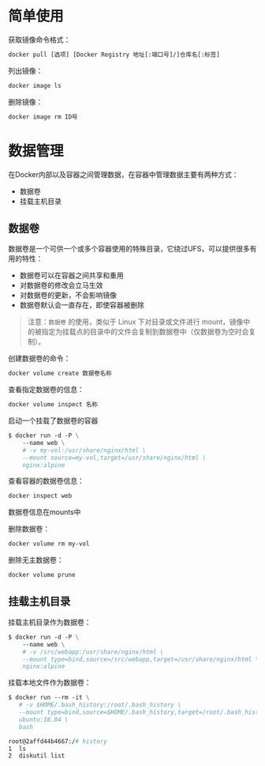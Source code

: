# 简单使用

获取镜像命令格式：

```dockerfile
docker pull [选项] [Docker Registry 地址[:端口号]/]仓库名[:标签]
```

列出镜像：

```dockerfile
docker image ls
```

删除镜像：

```dockerfile
docker image rm ID号
```



# 数据管理

在Docker内部以及容器之间管理数据，在容器中管理数据主要有两种方式：

- 数据卷
- 挂载主机目录

## 数据卷

数据卷是一个可供一个或多个容器使用的特殊目录，它绕过UFS，可以提供很多有用的特性：

- 数据卷可以在容器之间共享和重用
- 对数据卷的修改会立马生效
- 对数据卷的更新，不会影响镜像
- 数据卷默认会一直存在，即使容器被删除

> 注意：`数据卷` 的使用，类似于 Linux 下对目录或文件进行 mount，镜像中的被指定为挂载点的目录中的文件会复制到数据卷中（仅数据卷为空时会复制）。

创建数据卷的命令：

```dockerfile
docker volume create 数据卷名称
```

查看指定数据卷的信息：

```dockerfile
docker volume inspect 名称
```

启动一个挂载了数据卷的容器

```dockerfile
$ docker run -d -P \
    --name web \
    # -v my-vol:/usr/share/nginx/html \
    --mount source=my-vol,target=/usr/share/nginx/html \
    nginx:alpine
```

查看容器的数据卷信息：

```dockerfile
docker inspect web
```

数据卷信息在mounts中

删除数据卷：

```dockerfile
docker volume rm my-vol
```

删除无主数据卷：

```dockerfile
docker volume prune
```

## 挂载主机目录

挂载主机目录作为数据卷：

```dockerfile
$ docker run -d -P \
    --name web \
    # -v /src/webapp:/usr/share/nginx/html \
    --mount type=bind,source=/src/webapp,target=/usr/share/nginx/html \
    nginx:alpine
```

挂载本地文件作为数据卷：

```dockerfile
$ docker run --rm -it \
   # -v $HOME/.bash_history:/root/.bash_history \
   --mount type=bind,source=$HOME/.bash_history,target=/root/.bash_history \
   ubuntu:18.04 \
   bash

root@2affd44b4667:/# history
1  ls
2  diskutil list
```

